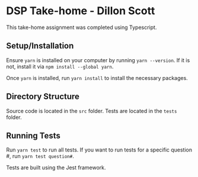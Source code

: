 # DSP Take-home - Dillon Scott

This take-home assignment was completed using Typescript.

## Setup/Installation

Ensure `yarn` is installed on your computer by running `yarn --version`. If it is not, install it via `npm install --global yarn`.

Once `yarn` is installed, run `yarn install` to install the necessary packages.

## Directory Structure

Source code is located in the `src` folder. Tests are located in the `tests` folder.

## Running Tests

Run `yarn test` to run all tests. If you want to run tests for a specific question #, run `yarn test question#`.

Tests are built using the Jest framework.
